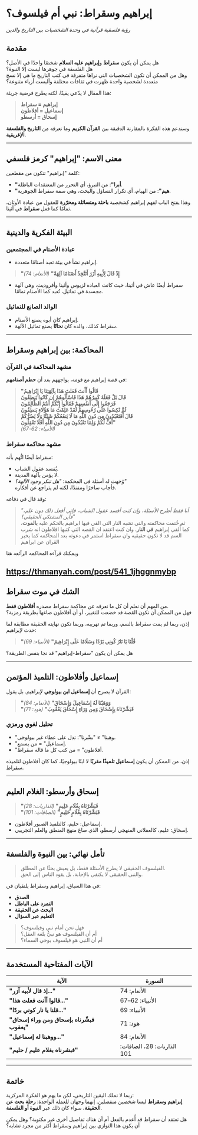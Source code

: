 # إبراهيم وسقراط: نبي أم فيلسوف؟ 
*رؤية فلسفية قرآنية في وحدة الشخصيات بين التاريخ والدين*

## مقدمة  
هل يمكن أن يكون **سقراط** و**إبراهيم عليه السلام** شخصًا واحدًا في الأصل؟  
هل الفلسفة في جوهرها ليست إلا النبوة؟  
وهل من الممكن أن تكون الشخصيات التي نراها متفرقة في كتب التاريخ ما هي إلا نسخ متعددة لشخصية واحدة ظهرت في ثقافات مختلفة وألبست أزياء متنوعة؟

هذا المقال لا يدّعي يقينًا، لكنه يطرح فرضية جريئة:  
> **إبراهيم = سقراط  
> إسماعيل = أفلاطون  
> إسحاق = أرسطو**

وسندعم هذه الفكرة بالمقارنة الدقيقة بين **القرآن الكريم** وما نعرفه من **التاريخ والفلسفة الإغريقية**.

---

## معنى الاسم: "إبراهيم" كرمز فلسفي  
كلمة "إبراهيم" تتكون من مقطعين:
- **"أبرا"**: من التبرؤ، أي التحرر من المعتقدات الباطلة.
- **"هيم"**: من الهيام، أي تكرار التساؤل والبحث، وهي سمة سقراط الجوهرية.

وهذا يفتح الباب لفهم إبراهيم كشخصية **باحثة ومتسائلة ومحرّرة** للعقول من عبادة الأوثان، تمامًا كما فعل **سقراط** في أثينا.

---

## البيئة الفكرية والدينية  
### عبادة الأصنام في المجتمعين  
- إبراهيم نشأ في بيئة تعبد أصنامًا متعددة.  
> **"إِذْ قَالَ لِأَبِيهِ آَزَرَ أَتَتَّخِذُ أَصْنَامًا آلِهَةً"** *(الأنعام: 74)*

- سقراط أيضًا عاش في أثينا، حيث كانت العبادة لزيوس وأثينا وأفروديت، وهي آلهة مجسدة في تماثيل، تُعبد كما الأصنام تمامًا.

### الوالد الصانع للتماثيل  
- إبراهيم كان أبوه يصنع الأصنام.  
- سقراط كذلك، والده كان **نحاتًا** يصنع تماثيل الآلهة.

---

## المحاكمة: بين إبراهيم وسقراط  
### مشهد المحاكمة في القرآن  
في قصة إبراهيم مع قومه، يواجههم بعد أن **حطم أصنامهم**:

> **"قَالُوا أَأَنتَ فَعَلتَ هَذَا بِآلِهَتِنَا يَا إِبْرَاهِيمُ  
قَالَ بَلْ فَعَلَهُ كَبِيرُهُمْ هَذَا فَاسْأَلُوهُمْ إِن كَانُوا يَنطِقُونَ  
فَرَجَعُوا إِلَى أَنفُسِهِمْ فَقَالُوا إِنَّكُمْ أَنتُمُ الظَّالِمُونَ  
ثُمَّ نُكِسُوا عَلَى رُءُوسِهِمْ لَقَدْ عَلِمْتَ مَا هَؤُلاءِ يَنطِقُونَ  
قَالَ أَفَتَعْبُدُونَ مِن دُونِ اللَّهِ مَا لَا يَنفَعُكُمْ شَيْئًا وَلَا يَضُرُّكُمْ  
أُفٍّ لَّكُمْ وَلِمَا تَعْبُدُونَ مِن دُونِ اللَّهِ أَفَلَا تَعْقِلُونَ"**  
*(الأنبياء: 62-67)*

### مشهد محاكمة سقراط  
سقراط أيضًا اتُّهم بأنه:
- يُفسد عقول الشباب.
- لا يؤمن بآلهة المدينة.
- وُجهت له أسئلة في المحكمة: *"هل تنكر وجود الآلهة؟"*  
فأجاب ساخرًا ومفندًا، لكنه لم يتراجع عن أفكاره.

وقد قال في دفاعه:  
> *"أنا فقط أطرح الأسئلة، وإن كنت أفسد عقول الشباب، فإني أفعل ذلك دون علم، فأين المشتكي الحقيقي؟"*  
ثم خُتمت محاكمته والتي تشبه النار التي القي فيها ابراهيم بالحكم عليه **بالموت**، كما أُلقي إبراهيم **في النار**. وان كنت اعتقد ان القصه التي كتبها افلاطون انه شرب السم قد لا تكون حقيقيه وان سقراط استمر في دعوته بعد المحاكمه كما يخبر القران عن ابراهيم

ويمكنك قرآءه المحاكمه الرآئعه هنا

https://thmanyah.com/post/541_1jhggnmybp
---

## الشك في موت سقراط  
من المهم أن نعلم أن كل ما نعرفه عن محاكمة سقراط مصدره **أفلاطون فقط**.  
فهل من الممكن أن تكون القصة قد خضعت للتغيير، أو أن أفلاطون صاغها بطريقة رمزية؟

إذن، ربما لم يمت سقراط بالسم، وربما تم تهريبه، وربما تكون نهايته الحقيقة مطابقة لما حدث لإبراهيم:  
> **"قُلْنَا يَا نَارُ كُونِي بَرْدًا وَسَلَامًا عَلَى إِبْرَاهِيمَ"** *(الأنبياء: 69)*

هل يمكن أن يكون "سقراط-إبراهيم" قد نجا بنفس الطريقة؟

---

## إسماعيل وأفلاطون: التلميذ المؤتمن  
القرآن لا يصرح أن **إسماعيل ابن بيولوجي** لإبراهيم. بل يقول:

> **"وَوَهَبْنَا لَهُ إِسْمَاعِيلَ وَإِسْحَاقَ"** *(الأنعام: 84)*  
> **"فَبَشَّرْنَاهُ بِإِسْحَاقَ وَمِن وَرَاءِ إِسْحَاقَ يَعْقُوبَ"** *(هود: 71)*

### تحليل لغوي ورمزي  
- "وهبنا" ≠ "بشّرنا": تدل على عطاء غير بيولوجي.  
- "إسماعيل" = من يسمع.  
- "أفلاطون" = من كتب كل ما قاله سقراط.

إذن، من الممكن أن يكون **إسماعيل تلميذًا مقربًا** لا ابنًا بيولوجيًا، كما كان أفلاطون لتلميذه سقراط.

---

## إسحاق وأرسطو: الغلام العليم  
> **"فَبَشَّرْنَاهُ بِغُلَامٍ عَلِيمٍ"** *(الذاريات: 28)*  
> **"فَبَشَّرْنَاهُ بِغُلَامٍ حَلِيمٍ"** *(الصافات: 101)*

- إسماعيل: حليم، كالتلميذ الصبور أفلاطون.  
- إسحاق: عليم، كالعقلاني المنهجي أرسطو، الذي صاغ منهج المنطق والعلم التجريبي.

---

## تأمل نهائي: بين النبوة والفلسفة  
> الفيلسوف الحقيقي لا يطرح الأسئلة فقط، بل يعيش بحثًا عن المطلق.  
> والنبي الحقيقي لا يكتفي بالإجابة، بل يقود الناس إلى الحق.

في هذا السياق، إبراهيم وسقراط يلتقيان في:
- **الصدق**
- **التمرد على الباطل**
- **البحث عن الحقيقة**
- **التعليم عبر السؤال**

> فهل نحن أمام نبي وفيلسوف؟  
> أم أن الفيلسوف هو نبيٌّ بلغة العقل؟  
> أم أن النبي هو فيلسوف بوحي السماء؟

---

## الآيات المفتاحية المستخدمة

| الآية | السورة |
|------|--------|
| **"إذ قال لأبيه آزر..."** | الأنعام: 74 |
| **"قالوا أأنت فعلت هذا..."** | الأنبياء: 62–67 |
| **"قلنا يا نار كوني بردًا..."** | الأنبياء: 69 |
| **"فبشّرناه بإسحاق ومن وراء إسحاق يعقوب"** | هود: 71 |
| **"ووهبنا له إسماعيل..."** | الأنعام: 84 |
| **"فبشرناه بغلام عليم / حليم"** | الذاريات: 28، الصافات: 101 |

---

## خاتمة  
ربما لا نملك اليقين التاريخي، لكن ما يهم هو الفكرة المركزية:  
**إبراهيم وسقراط** ليسا شخصين منفصلين. إنهما وجهان للعملة الواحدة: **رحلة بحث عن الحقيقة**، سواء كان ذلك عبر **النبوة أو الفلسفة**.

هل تعتقد أن سقراط قد أُعدم بالفعل أم أن هناك تفاصيل أخرى غير مكتوبة؟ وهل يمكن أن يكون هذا التوازي بين إبراهيم وسقراط أكثر من مجرد تشابه؟

